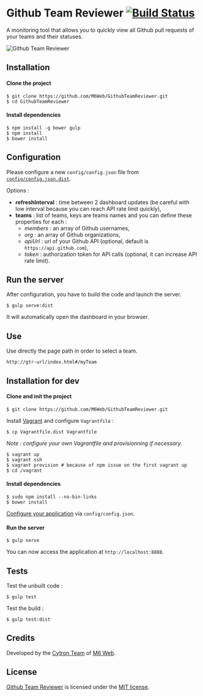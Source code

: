 # Github Team Reviewer [![Build Status](https://api.travis-ci.org/M6Web/GithubTeamReviewer.png?branch=master)](http://travis-ci.org/M6Web/GithubTeamReviewer)

A monitoring tool that allows you to quickly view all Github pull requests of your teams and their statuses.

![Github Team Reviewer](http://imagizer.imageshack.us/a/img674/2445/PYOJnf.png "Github Team Reviewer")

## Installation

#### Clone the project

```shell
$ git clone https://github.com/M6Web/GithubTeamReviewer.git
$ cd GithubTeamReviewer
```

#### Install dependencies

```shell
$ npm install -g bower gulp
$ npm install
$ bower install
```

## Configuration

Please configure a new `config/config.json` file from [`config/config.json.dist`](config/config.json.dist).

Options :

* **refreshInterval** : time between 2 dashboard updates (be careful with low interval because you can reach API rate limit quickly),
* **teams** : list of teams, keys are teams names and you can define these properties for each :
  * *members* : an array of Github usernames,
  * *org* : an array of Github organizations,
  * *apiUrl* : url of your Github API (optional, default is `https://api.github.com`),
  * *token* : authorization token for API calls (optional, it can increase API rate limit).

## Run the server

After configuration, you have to build the code and launch the server.

```shell
$ gulp serve:dist
```

It will automatically open the dashboard in your browser.

## Use

Use directly the page path in order to select a team.

```
http://gtr-url/index.html#/myTeam
```

## Installation for dev

#### Clone and init the project

```shell
$ git clone https://github.com/M6Web/GithubTeamReviewer.git
```

Install [Vagrant](http://www.vagrantup.com/downloads) and configure `Vagrantfile` :

```shell
$ cp Vagrantfile.dist Vagrantfile
```

*Note : configure your own Vagrantfile and provisionning if necessary.*

```shell
$ vagrant up
$ vagrant ssh
$ vagrant provision # because of npm issue on the first vagrant up 
$ cd /vagrant
```

#### Install dependencies

```shell
$ sudo npm install --no-bin-links
$ bower install
```

[Configure your application](#configuration) via `config/config.json`.

#### Run the server

```shell
$ gulp serve
```

You can now access the application at `http://localhost:8888`.

## Tests

Test the unbuilt code :

```shell
$ gulp test
```

Test the build :

```shell
$ gulp test:dist
```

## Credits

Developed by the [Cytron Team](http://cytron.fr/) of [M6 Web](http://tech.m6web.fr/).

## License

[Github Team Reviewer](https://github.com/M6Web/GithubTeamReviewer) is licensed under the [MIT license](LICENSE).
